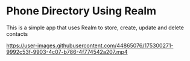 # Phone Directory Using Realm

This is a simple app that uses Realm to store, create, update and delete contacts


https://user-images.githubusercontent.com/44865076/175300271-9992c53f-9903-4c07-b786-4f774542a207.mp4

